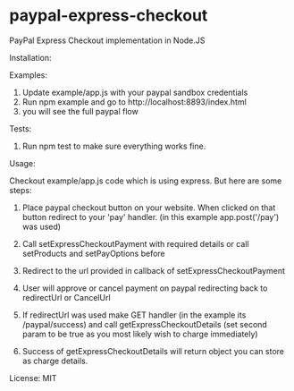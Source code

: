 # paypal-express-checkout
PayPal Express Checkout implementation in Node.JS

Installation:


Examples:

1. Update example/app.js with your paypal sandbox credentials
2. Run npm example and go to http://localhost:8893/index.html
3. you will see the full paypal flow 

Tests:

1. Run npm test to make sure everything works fine.

Usage:

Checkout example/app.js code which is using express. But here are some steps:

1) Place paypal checkout button on your website. When clicked on that button redirect to your 'pay' handler. (in this example app.post('/pay') was used)

2) Call setExpressCheckoutPayment with required details or call setProducts and setPayOptions before

3) Redirect to the url provided in callback of setExpressCheckoutPayment

4) User will approve or cancel payment on paypal redirecting back to redirectUrl or CancelUrl

5) If redirectUrl was used make GET handler (in the example its /paypal/success) and call getExpressCheckoutDetails (set second param to be true as you most likely wish to charge immediately)

6) Success of getExpressCheckoutDetails will return object you can store as charge details.  

License: 
MIT

